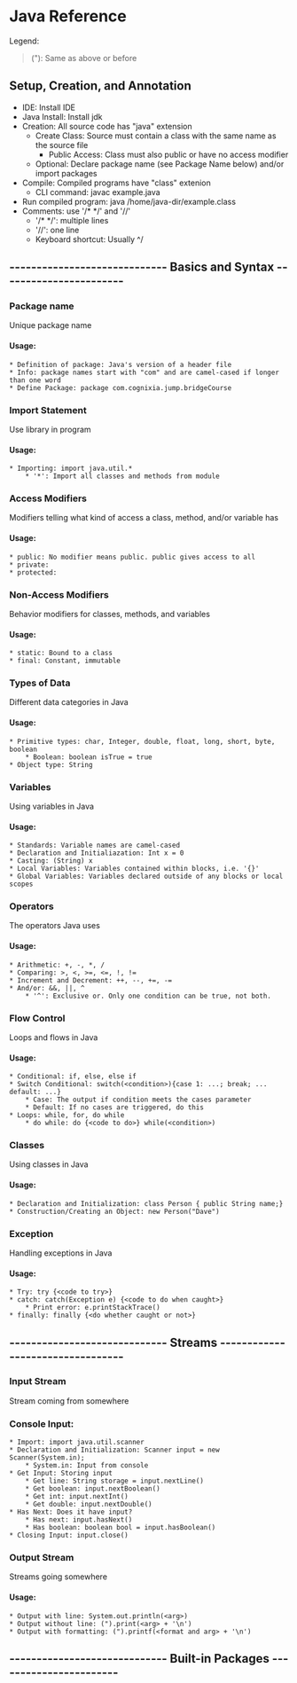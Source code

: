 # Java Reference

Legend:
>("): Same as above or before

## Setup, Creation, and Annotation

* IDE: Install IDE
* Java Install: Install jdk
* Creation: All source code has "java" extension
	* Create Class: Source must contain a class with the same name as the source file
		* Public Access: Class must also public or have no access modifier
	* Optional: Declare package name (see Package Name below) and/or import packages
* Compile: Compiled programs have "class" extenion
	* CLI command: javac example.java
* Run compiled program: java /home/java-dir/example.class
* Comments: use '/* */' and '//'
	* '/* */': multiple lines
	* '//': one line
	* Keyboard shortcut: Usually ^/

## ----------------------------- Basics and Syntax -----------------------

### Package name
Unique package name
#### Usage:
	* Definition of package: Java's version of a header file
	* Info: package names start with "com" and are camel-cased if longer than one word
	* Define Package: package com.cognixia.jump.bridgeCourse

### Import Statement
Use library in program
#### Usage:
	* Importing: import java.util.*
		* '*': Import all classes and methods from module

### Access Modifiers
Modifiers telling what kind of access a class, method, and/or variable has
#### Usage:
	* public: No modifier means public. public gives access to all
	* private: 
	* protected: 

### Non-Access Modifiers
Behavior modifiers for classes, methods, and variables
#### Usage:
	* static: Bound to a class
	* final: Constant, immutable

### Types of Data
Different data categories in Java
#### Usage:
	* Primitive types: char, Integer, double, float, long, short, byte, boolean
		* Boolean: boolean isTrue = true
	* Object type: String

### Variables
Using variables in Java
#### Usage:
	* Standards: Variable names are camel-cased
	* Declaration and Initialiazation: Int x = 0
	* Casting: (String) x
	* Local Variables: Variables contained within blocks, i.e. '{}'
	* Global Variables: Variables declared outside of any blocks or local scopes

### Operators
The operators Java uses
#### Usage:
	* Arithmetic: +, -, *, / 
	* Comparing: >, <, >=, <=, !, !=
	* Increment and Decrement: ++, --, +=, -=
	* And/or: &&, ||, ^
		* '^': Exclusive or. Only one condition can be true, not both.

### Flow Control
Loops and flows in Java
#### Usage:
	* Conditional: if, else, else if
	* Switch Conditional: switch(<condition>){case 1: ...; break; ... default: ...}
		* Case: The output if condition meets the cases parameter
		* Default: If no cases are triggered, do this
	* Loops: while, for, do while
		* do while: do {<code to do>} while(<condition>) 

### Classes
Using classes in Java
#### Usage:
	* Declaration and Initialization: class Person { public String name;}
	* Construction/Creating an Object: new Person("Dave")

### Exception
Handling exceptions in Java
#### Usage:
	* Try: try {<code to try>}
	* catch: catch(Exception e) {<code to do when caught>}
		* Print error: e.printStackTrace()
	* finally: finally {<do whether caught or not>}

## ----------------------------- Streams ---------------------------------

### Input Stream
Stream coming from somewhere
### Console Input:
	* Import: import java.util.scanner
	* Declaration and Initialization: Scanner input = new Scanner(System.in);
		* System.in: Input from console
	* Get Input: Storing input 
		* Get line: String storage = input.nextLine()
		* Get boolean: input.nextBoolean()
		* Get int: input.nextInt()
		* Get double: input.nextDouble()
	* Has Next: Does it have input?
		* Has next: input.hasNext()
		* Has boolean: boolean bool = input.hasBoolean()
	* Closing Input: input.close()

### Output Stream
Streams going somewhere
#### Usage:
	* Output with line: System.out.println(<arg>)
	* Output without line: (").print(<arg> + '\n')
	* Output with formatting: (").printf(<format and arg> + '\n')

## ----------------------------- Built-in Packages -----------------------
